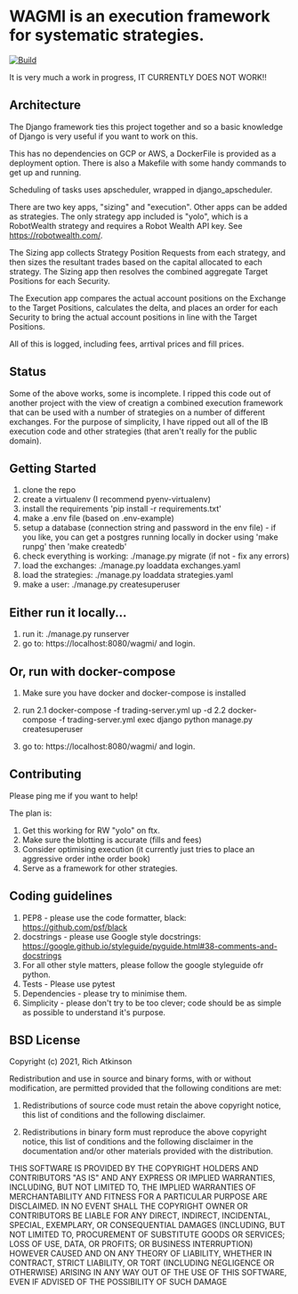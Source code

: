 # WAGMI is an execution framework for systematic strategies.
[![Build](https://github.com/atkinson/wagmi/actions/workflows/integration-tests.yml/badge.svg)](https://github.com/atkinson/wagmi/actions/workflows/integration-tests.yml)

It is very much a work in progress, IT CURRENTLY DOES NOT WORK!!

## Architecture

The Django framework ties this project together and so a basic knowledge of Django is very useful if you want to work on this.

This has no dependencies on GCP or AWS, a DockerFile is provided as a deployment option. There is also a Makefile with some handy commands to get up and running.

Scheduling of tasks uses apscheduler, wrapped in django_apscheduler.

There are two key apps, "sizing" and "execution". Other apps can be added as strategies. The only strategy app included is "yolo", which is a RobotWealth strategy and requires a Robot Wealth API key. See https://robotwealth.com/.

The Sizing app collects Strategy Position Requests from each strategy, and then sizes the resultant trades based on the capital allocated to each strategy. The Sizing app then resolves the combined aggregate Target Positions for each Security.

The Execution app compares the actual account positions on the Exchange to the Target Positions, calculates the delta, and places an order for each Security to bring the actual account positions in line with the Target Positions.

All of this is logged, including fees, arrtival prices and fill prices.

## Status

Some of the above works, some is incomplete. I ripped this code out of another project with the view of creatign a combined execution framework that can be used with a number of strategies on a number of different exchanges. For the purpose of simplicity, I have ripped out all of the IB execution code and other strategies (that aren't really for the public domain).

## Getting Started

1. clone the repo
2. create a virtualenv (I recommend pyenv-virtualenv)
3. install the requirements 'pip install -r requirements.txt'
4. make a .env file (based on .env-example)
5. setup a database (connection string and password in the env file) - if you like, you can get a postgres running locally in docker using 'make runpg' then 'make createdb'
6. check everything is working: ./manage.py migrate (if not - fix any errors)
7. load the exchanges: ./manage.py loaddata exchanges.yaml
8. load the strategies: ./manage.py loaddata strategies.yaml
9. make a user: ./manage.py createsuperuser

## Either run it locally...

1. run it: ./manage.py runserver
2. go to: https://localhost:8080/wagmi/ and login.

## Or, run with docker-compose

1. Make sure you have docker and docker-compose is installed
2. run 
    2.1 docker-compose -f trading-server.yml up -d
    2.2 docker-compose -f trading-server.yml exec django python manage.py createsuperuser

3. go to: https://localhost:8080/wagmi/ and login.

## Contributing

Please ping me if you want to help!

The plan is:

1. Get this working for RW "yolo" on ftx.
2. Make sure the blotting is accurate (fills and fees)
3. Consider optimising execution (it currently just tries to place an aggressive order inthe order book)
4. Serve as a framework for other strategies.

## Coding guidelines

1. PEP8 - please use the code formatter, black: https://github.com/psf/black
2. docstrings - please use Google style docstrings: https://google.github.io/styleguide/pyguide.html#38-comments-and-docstrings
3. For all other style matters, please follow the google styleguide ofr python.
4. Tests - Please use pytest
5. Dependencies - please try to minimise them.
6. Simplicity - please don't try to be too clever; code should be as simple as possible to understand it's purpose.

## BSD License

Copyright (c) 2021, Rich Atkinson

Redistribution and use in source and binary forms, with or without modification, are permitted provided that the following conditions are met:

1. Redistributions of source code must retain the above copyright notice, this list of conditions and the following disclaimer.

2. Redistributions in binary form must reproduce the above copyright notice, this list of conditions and the following disclaimer in the documentation and/or other materials provided with the distribution.

THIS SOFTWARE IS PROVIDED BY THE COPYRIGHT HOLDERS AND CONTRIBUTORS "AS IS" AND ANY EXPRESS OR IMPLIED WARRANTIES, INCLUDING, BUT NOT LIMITED TO, THE IMPLIED WARRANTIES OF MERCHANTABILITY AND FITNESS FOR A PARTICULAR PURPOSE ARE DISCLAIMED. IN NO EVENT SHALL THE COPYRIGHT OWNER OR CONTRIBUTORS BE LIABLE FOR ANY DIRECT, INDIRECT, INCIDENTAL, SPECIAL, EXEMPLARY, OR CONSEQUENTIAL DAMAGES (INCLUDING, BUT NOT LIMITED TO, PROCUREMENT OF SUBSTITUTE GOODS OR SERVICES; LOSS OF USE, DATA, OR PROFITS; OR BUSINESS INTERRUPTION) HOWEVER CAUSED AND ON ANY THEORY OF LIABILITY, WHETHER IN CONTRACT, STRICT LIABILITY, OR TORT (INCLUDING NEGLIGENCE OR OTHERWISE) ARISING IN ANY WAY OUT OF THE USE OF THIS SOFTWARE, EVEN IF ADVISED OF THE POSSIBILITY OF SUCH DAMAGE
